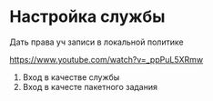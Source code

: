 # Настройка службы
Дать права уч записи в локальной политике

https://www.youtube.com/watch?v=_ppPuL5XRmw

1. Вход в качестве службы
2. Вход в качесте пакетного задания
